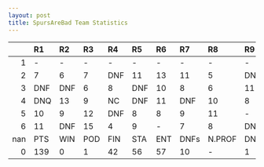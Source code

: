 ```yaml
---
layout: post 
title: SpursAreBad Team Statistics
--- 
```


|     | R1   | R2   | R3   | R4   | R5   | R6   | R7   | R8     | R9   | R10   | R11   | R12   | Points   | Pos   |
|----:|:-----|:-----|:-----|:-----|:-----|:-----|:-----|:-------|:-----|:------|:------|:------|:---------|:------|
|   1 | -    | -    | -    | -    | -    | -    | -    | -      | -    | -     | -     | -     | nan      | nan   |
|   2 | 7    | 6    | 7    | DNF  | 11   | 13   | 11   | 5      | DNF  | 10    | 5     | 4     | 55.0     | 8.0   |
|   3 | DNF  | DNF  | 6    | 8    | DNF  | 10   | 8    | 6      | 11   | 7     | 6     | DNF   | 29.0     | 8.0   |
|   4 | DNQ  | 13   | 9    | NC   | DNF  | 11   | DNF  | 10     | 8    | DNF   | 8     | DNF   | 9.0      | 13.0  |
|   5 | 10   | 9    | 12   | DNF  | 8    | 8    | 9    | 11     | -    | 2     | -     | 11    | 27.0     | 9.0   |
|   6 | 11   | DNF  | 15   | 4    | 9    | -    | 7    | 8      | DNF  | 15    | 19    | 19    | 19.0     | 11.0  |
| nan | PTS  | WIN  | POD  | FIN  | STA  | ENT  | DNFs | N.PROF | DNQ  | %FIN  | PPR   | BST   | CHA      | RNK   |
|   0 | 139  | 0    | 1    | 42   | 56   | 57   | 10   | -      | 1    | 75.0  | 2.44  | 2     | 0        | 12    |